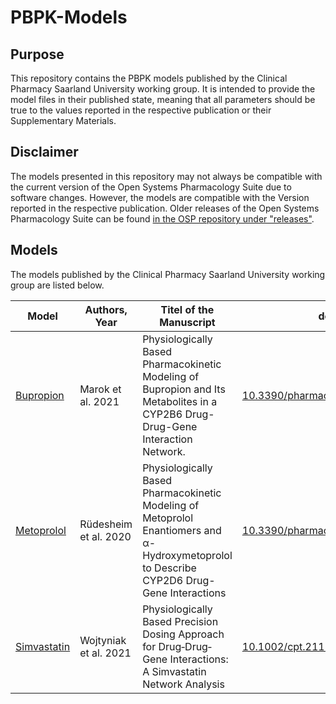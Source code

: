# PBPK-Models

## Purpose
This repository contains the PBPK models published by the Clinical Pharmacy Saarland University working group.
It is intended to provide the model files in their published state, meaning that all parameters should be true to the values reported in the respective publication or their Supplementary Materials.
## Disclaimer
The models presented in this repository may not always be compatible with the current version of the Open Systems Pharmacology Suite due to software changes.
However, the models are compatible with the Version reported in the respective publication.
Older releases of the Open Systems Pharmacology Suite can be found [in the OSP repository under "releases"](https://github.com/Open-Systems-Pharmacology/Suite/releases).
## Models
The models published by the Clinical Pharmacy Saarland University working group are listed below.

| Model | Authors, Year | Titel of the Manuscript | doi |
| ---- | ---- | ------ | ----- |
| [Bupropion](https://github.com/Clinical-Pharmacy-Saarland-University/Bupropion-DDGI-Model/tree/c1be5038071599c55549b04fcb35afd633eca81f) | Marok et al. 2021 | Physiologically Based Pharmacokinetic Modeling of Bupropion and Its Metabolites in a CYP2B6 Drug-Drug-Gene Interaction Network. | [10.3390/pharmaceutics12121200](https://doi.org/10.3390/pharmaceutics12121200) |
| [Metoprolol](https://github.com/SRuedesh/Metoprolol-Model/tree/4d9ebcd4e5d2e3d77408dd7d5cabd9b0e8a8398b) | Rüdesheim et al. 2020 | Physiologically Based Pharmacokinetic Modeling of Metoprolol Enantiomers and α-Hydroxymetoprolol to Describe CYP2D6 Drug-Gene Interactions | [10.3390/pharmaceutics13030331](https://doi.org/10.3390/pharmaceutics13030331) |
| [Simvastatin](https://github.com/Clinical-Pharmacy-Saarland-University/Simvastatin-DDGI-Model/tree/7554439a2f7bebaa6e819f31d4f5d66e62e74c15) | Wojtyniak et al. 2021 |Physiologically Based Precision Dosing Approach for Drug‐Drug‐Gene Interactions: A Simvastatin Network Analysis | [10.1002/cpt.2111](https://doi.org/10.1002/cpt.2111) |